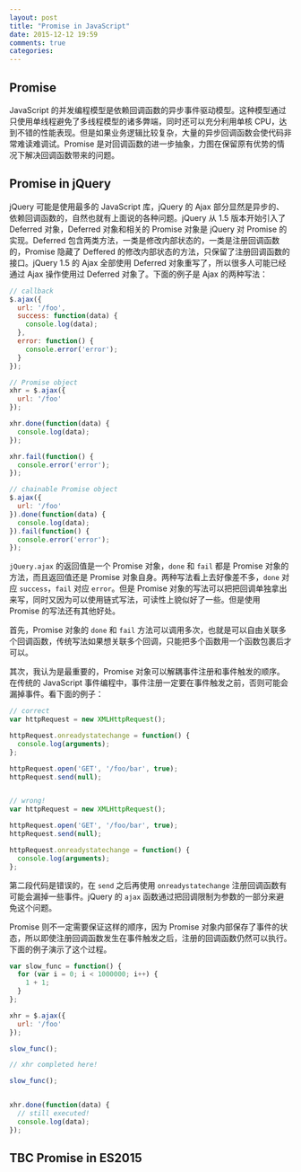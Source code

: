 ```yaml
---
layout: post
title: "Promise in JavaScript"
date: 2015-12-12 19:59
comments: true
categories:
---
```


## Promise

JavaScript 的并发编程模型是依赖回调函数的异步事件驱动模型。这种模型通过只使用单线程避免了多线程模型的诸多弊端，同时还可以充分利用单核 CPU，达到不错的性能表现。但是如果业务逻辑比较复杂，大量的异步回调函数会使代码非常难读难调试。Promise 是对回调函数的进一步抽象，力图在保留原有优势的情况下解决回调函数带来的问题。

## Promise in jQuery

jQuery 可能是使用最多的 JavaScript 库，jQuery 的 Ajax 部分显然是异步的、依赖回调函数的，自然也就有上面说的各种问题。jQuery 从 1.5 版本开始引入了 Deferred 对象，Deferred 对象和相关的 Promise 对象是 jQuery 对 Promise 的实现。Deferred 包含两类方法，一类是修改内部状态的，一类是注册回调函数的，Promise 隐藏了 Deffered 的修改内部状态的方法，只保留了注册回调函数的接口。jQuery 1.5 的 Ajax 全部使用 Deferred 对象重写了，所以很多人可能已经通过 Ajax 操作使用过 Deferred 对象了。下面的例子是 Ajax 的两种写法：

``` javascript
// callback
$.ajax({
  url: '/foo',
  success: function(data) {
    console.log(data);
  },
  error: function() {
    console.error('error');
  }
});
```
``` javascript
// Promise object
xhr = $.ajax({
  url: '/foo'
});

xhr.done(function(data) {
  console.log(data);
});

xhr.fail(function() {
  console.error('error');
});

// chainable Promise object
$.ajax({
  url: '/foo'
}).done(function(data) {
  console.log(data);
}).fail(function() {
  console.error('error');
});

```

`jQuery.ajax` 的返回值是一个 Promise 对象，`done` 和 `fail` 都是 Promise 对象的方法，而且返回值还是 Promise 对象自身。两种写法看上去好像差不多，`done` 对应 `success`，`fail` 对应 `error`。但是 Promise 对象的写法可以把把回调单独拿出来写，同时又因为可以使用链式写法，可读性上貌似好了一些。但是使用 Promise 的写法还有其他好处。

首先，Promise 对象的 `done` 和 `fail` 方法可以调用多次，也就是可以自由关联多个回调函数，传统写法如果想关联多个回调，只能把多个函数用一个函数包裹后才可以。

其次，我认为是最重要的，Promise 对象可以解耦事件注册和事件触发的顺序。在传统的 JavaScript 事件编程中，事件注册一定要在事件触发之前，否则可能会漏掉事件。看下面的例子：

``` javascript
// correct
var httpRequest = new XMLHttpRequest();

httpRequest.onreadystatechange = function() {
  console.log(arguments);
};

httpRequest.open('GET', '/foo/bar', true);
httpRequest.send(null);


// wrong!
var httpRequest = new XMLHttpRequest();

httpRequest.open('GET', '/foo/bar', true);
httpRequest.send(null);

httpRequest.onreadystatechange = function() {
  console.log(arguments);
};
```

第二段代码是错误的，在 `send` 之后再使用 `onreadystatechange` 注册回调函数有可能会漏掉一些事件。jQuery 的 `ajax` 函数通过把回调限制为参数的一部分来避免这个问题。


Promise 则不一定需要保证这样的顺序，因为 Promise 对象内部保存了事件的状态，所以即使注册回调函数发生在事件触发之后，注册的回调函数仍然可以执行。下面的例子演示了这个过程。

``` javascript
var slow_func = function() {
  for (var i = 0; i < 1000000; i++) {
    1 + 1;
  }
};

xhr = $.ajax({
  url: '/foo'
});

slow_func();

// xhr completed here!

slow_func();


xhr.done(function(data) {
  // still executed!
  console.log(data);
});
```


## TBC Promise in ES2015
